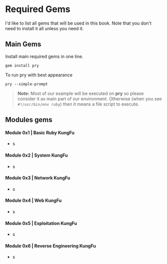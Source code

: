 # Required Gems
I'd like to list all gems that will be used in this book. Note that you don't need to install it all unless you need it.

## Main Gems
Install main required gems in one line.
```
gem install pry
```
To run pry with best appearance
```
pry --simple-prompt
```

> **Note:** Most of our example will be executed on **pry** so please consider it as main part of our environment. Otherwise (when you see `#!/usr/bin/env ruby`) then it means a file script to execute.


## Modules gems 

#### Module 0x1 | Basic Ruby KungFu
- s 
#### Module 0x2 | System KungFu
- s 
#### Module 0x3 | Network KungFu
- s 
#### Module 0x4 | Web KungFu
- s 
#### Module 0x5 | Exploitation KungFu
- s 
#### Module 0x6 | Reverse Engineering KungFu
- s 